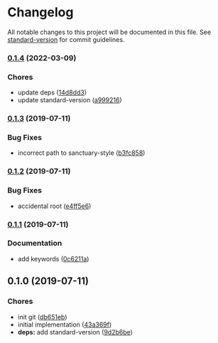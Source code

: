 # Changelog

All notable changes to this project will be documented in this file. See [standard-version](https://github.com/conventional-changelog/standard-version) for commit guidelines.

### [0.1.4](https://github.com/Gipphe/eslint-config-haskellish/compare/v0.1.3...v0.1.4) (2022-03-09)


### Chores

* update deps ([14d8dd3](https://github.com/Gipphe/eslint-config-haskellish/commit/14d8dd33fd2102266f8bdf63d484250370cafdc6))
* update standard-version ([a999216](https://github.com/Gipphe/eslint-config-haskellish/commit/a99921644012a34e57b3bc48e1045265b187a1e8))

### [0.1.3](https://github.com/Gipphe/eslint-config-haskellish/compare/v0.1.2...v0.1.3) (2019-07-11)


### Bug Fixes

* incorrect path to sanctuary-style ([b3fc858](https://github.com/Gipphe/eslint-config-haskellish/commit/b3fc858))



### [0.1.2](https://github.com/Gipphe/eslint-config-haskellish/compare/v0.1.1...v0.1.2) (2019-07-11)


### Bug Fixes

* accidental root ([e4ff5e6](https://github.com/Gipphe/eslint-config-haskellish/commit/e4ff5e6))



### [0.1.1](https://github.com/Gipphe/eslint-config-haskellish/compare/v0.1.0...v0.1.1) (2019-07-11)


### Documentation

* add keywords ([0c6211a](https://github.com/Gipphe/eslint-config-haskellish/commit/0c6211a))



## 0.1.0 (2019-07-11)


### Chores

* init git ([db651eb](https://github.com/Gipphe/eslint-config-haskellish/commit/db651eb))
* initial implementation ([43a369f](https://github.com/Gipphe/eslint-config-haskellish/commit/43a369f))
* **deps:** add standard-version ([9d2b6be](https://github.com/Gipphe/eslint-config-haskellish/commit/9d2b6be))
